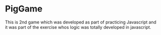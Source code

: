 # PigGame
This is 2nd game which was developed as part of practicing Javascript and it was part of the exercise whos logic was totally developed in javascript.
